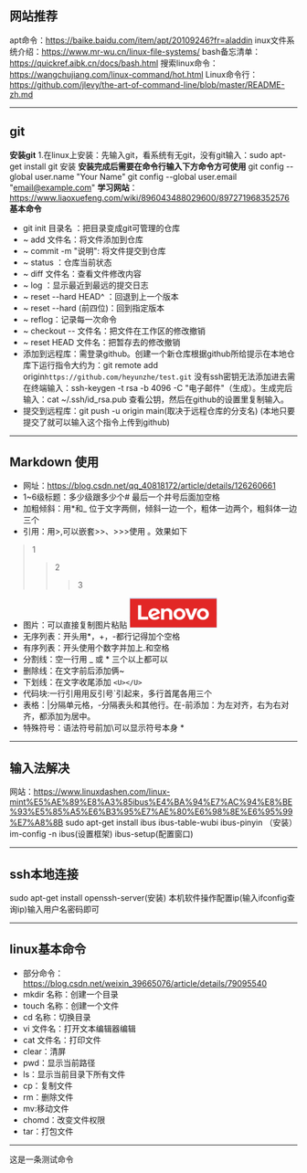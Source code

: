 ## 网站推荐
apt命令：https://baike.baidu.com/item/apt/20109246?fr=aladdin
inux文件系统介绍：https://www.mr-wu.cn/linux-file-systems/
bash备忘清单：https://quickref.aibk.cn/docs/bash.html
搜索linux命令：https://wangchujiang.com/linux-command/hot.html
Linux命令行：https://github.com/jlevy/the-art-of-command-line/blob/master/README-zh.md

-------------
## git
**安装git**
1.在linux上安装：先输入git，看系统有无git，没有git输入：sudo apt-get install git 安装 
**安装完成后需要在命令行输入下方命令方可使用**
git config --global user.name "Your Name"
git config --global user.email "email@example.com"
**学习网站**：https://www.liaoxuefeng.com/wiki/896043488029600/897271968352576
**基本命令**
* git init 目录名 ：把目录变成git可管理的仓库
* ~ add 文件名：将文件添加到仓库
* ~ commit -m "说明": 将文件提交到仓库 
* ~ status ：仓库当前状态
* ~ diff 文件名：查看文件修改内容
* ~ log ：显示最近到最远的提交日志
* ~ reset --hard HEAD^ ：回退到上一个版本
* ~ reset --hard (前四位)：回到指定版本
* ~ reflog：记录每一次命令
* ~ checkout -- 文件名：把文件在工作区的修改撤销
* ~ reset HEAD 文件名：把暂存去的修改撤销
* 添加到远程库：需登录github。创建一个新仓库根据github所给提示在本地仓库下运行指令大约为：git remote add origin`https://github.com/heyunzhe/test.git` 
没有ssh密钥无法添加进去需在终端输入：ssh-keygen -t rsa -b 4096 -C "电子邮件"（生成）。生成完后输入：cat ~/.ssh/id_rsa.pub 查看公钥，然后在github的设置里复制输入。
* 提交到远程库：git push -u origin main(取决于远程仓库的分支名) (本地只要提交了就可以输入这个指令上传到github)
-----------                           
## Markdown 使用
* 网址：https://blog.csdn.net/qq_40818172/article/details/126260661
* 1~6级标题：多少级跟多少个# 最后一个井号后面加空格
* 加粗倾斜：用*和_ 位于文字两侧，倾斜一边一个，粗体一边两个，粗斜体一边三个
* 引用：用>,可以嵌套>>、>>>使用 。效果如下
>1
>>2
>>>3

* 图片：可以直接复制图片粘贴 ![alt text](image.png) 
* 无序列表：开头用*，+，-都行记得加个空格
* 有序列表：开头使用个数字并加上.和空格
* 分割线：空一行用 _ 或 * 三个以上都可以
* 删除线：在文字前后添加俩~
* 下划线：在文字收尾添加 `<U></U>`
* 代码块:一行引用用反引号`引起来，多行首尾各用三个
* 表格：|分隔单元格，-分隔表头和其他行。在-前添加：为左对齐，右为右对齐，都添加为居中。
* 特殊符号：语法符号前加\可以显示符号本身 \*    
[^1]:  这是一个脚注
--------------------------------------------------------------------------------
## 输入法解决
网站：https://www.linuxdashen.com/linux-mint%E5%AE%89%E8%A3%85ibus%E4%BA%94%E7%AC%94%E8%BE%93%E5%85%A5%E6%B3%95%E7%AE%80%E6%98%8E%E6%95%99%E7%A8%8B
sudo apt-get install ibus ibus-table-wubi ibus-pinyin （安装）
im-config -n ibus(设置框架)
ibus-setup(配置窗口)

-----------
## ssh本地连接
sudo apt-get install openssh-server(安装)
本机软件操作配置ip(输入ifconfig查询ip)输入用户名密码即可

-------------
## linux基本命令
* 部分命令：https://blog.csdn.net/weixin_39665076/article/details/79095540
* mkdir 名称：创建一个目录
* touch 名称：创建一个文件
* cd 名称：切换目录
* vi 文件名：打开文本编辑器编辑
* cat 文件名：打印文件
* clear：清屏
* pwd：显示当前路径
* ls：显示当前目录下所有文件
* cp：复制文件
* rm：删除文件
* mv:移动文件
* chomd：改变文件权限
* tar：打包文件
  
----------
这是一条测试命令



